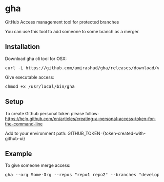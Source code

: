 # gha
GitHub Access management tool for protected branches

You can use this tool to add someone to some branch as a merger.

## Installation
Download gha cli tool for OSX: 
<pre>curl -L https://github.com/amirashad/gha/releases/download/v0.0.2/gha_darwin_amd64 -o /usr/local/bin/gha</pre>

Give executable access: 
<pre>chmod +x /usr/local/bin/gha</pre>

## Setup
To create Github personal token please follow: https://help.github.com/en/articles/creating-a-personal-access-token-for-the-command-line

Add to your environment path: GITHUB_TOKEN={token-created-with-github-ui}

## Example
To give someone merge access: 
<pre>gha --org Some-Org --repos "repo1 repo2" --branches "develop master" --users "someuser1 someuser2" --operation add</pre>
